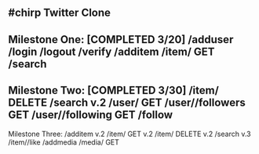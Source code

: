#chirp
Twitter Clone
----------------
Milestone One: [COMPLETED 3/20]
 /adduser
 /login
 /logout
 /verify
 /additem
 /item/<id> GET
 /search
 ----------------
 Milestone Two: [COMPLETED 3/30]
 /item/<id> DELETE
 /search v.2
 /user/<username> GET
 /user/<username>/followers GET
 /user/<username>/following GET
 /follow
 ----------------
 Milestone Three:
 /additem v.2
 /item/<id> GET v.2
 /item/<id> DELETE v.2
 /search v.3
 /item/<id>/like
 /addmedia
 /media/<id> GET
